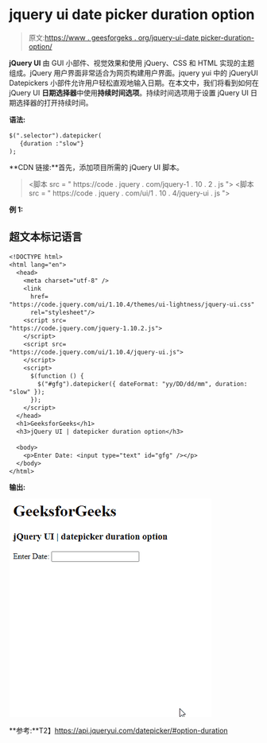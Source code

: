 # jquery ui date picker duration option

> 原文:[https://www . geesforgeks . org/jquery-ui-date picker-duration-option/](https://www.geeksforgeeks.org/jquery-ui-datepicker-duration-option/)

**jQuery UI** 由 GUI 小部件、视觉效果和使用 jQuery、CSS 和 HTML 实现的主题组成。jQuery 用户界面非常适合为网页构建用户界面。jquery yui 中的 jQueryUI Datepickers 小部件允许用户轻松直观地输入日期。在本文中，我们将看到如何在 jQuery UI **日期选择器**中使用**持续时间选项**。持续时间选项用于设置 jQuery UI 日期选择器的打开持续时间。

**语法:**

```
$(".selector").datepicker(
   {duration :"slow"}
);
```

**CDN 链接:**首先，添加项目所需的 jQuery UI 脚本。

> <link href="“https://code.jquery.com/ui/1.10.4/themes/ui-lightness/jquery-ui.css”" rel="“stylesheet”">
> <脚本 src = " https://code . jquery . com/jquery-1 . 10 . 2 . js "></脚本>
> <脚本 src = " https://code . jquery . com/ui/1 . 10 . 4/jquery-ui . js "></脚本>

**例 1:**

## 超文本标记语言

```
<!DOCTYPE html>
<html lang="en">
  <head>
    <meta charset="utf-8" />
    <link
      href=
"https://code.jquery.com/ui/1.10.4/themes/ui-lightness/jquery-ui.css"
      rel="stylesheet"/>
    <script src=
"https://code.jquery.com/jquery-1.10.2.js">
    </script>
    <script src=
"https://code.jquery.com/ui/1.10.4/jquery-ui.js">
    </script>
    <script>
      $(function () {
        $("#gfg").datepicker({ dateFormat: "yy/DD/dd/mm", duration: "slow" });
      });
    </script>
  </head>
  <h1>GeeksforGeeks</h1>
  <h3>jQuery UI | datepicker duration option</h3>

  <body>
    <p>Enter Date: <input type="text" id="gfg" /></p>
  </body>
</html>
```

**输出:**

![](img/857edb2ef2437aebecefe1c416664985.png)

**参考:**T2】https://api.jqueryui.com/datepicker/#option-duration